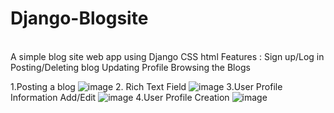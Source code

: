 
 # Django-Blogsite
 
 <br>
 A simple blog site web app using Django CSS html
 Features :
 Sign up/Log in
 Posting/Deleting blog
 Updating Profile
 Browsing the Blogs

1.Posting a blog
![image](https://user-images.githubusercontent.com/54597147/171727092-77ade07c-f74f-4fbd-90f5-e0d42768c2b3.png)
2. Rich Text Field
![image](https://user-images.githubusercontent.com/54597147/171727179-ee17e963-d77c-4a8a-9429-4dfe89d0136e.png)
3.User Profile Information Add/Edit
![image](https://user-images.githubusercontent.com/54597147/171727610-2d9f2d8f-ea7c-40f6-bccd-1206ce30dc64.png)
4.User Profile Creation
![image](https://user-images.githubusercontent.com/54597147/171727873-830adf85-ef2e-42d3-9bba-5e4809a902fc.png)


